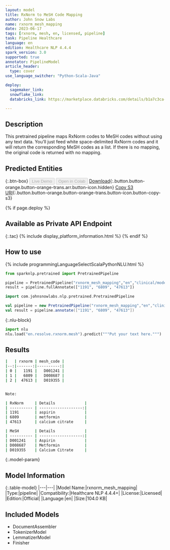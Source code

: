 ```yaml
---
layout: model
title: RxNorm to MeSH Code Mapping
author: John Snow Labs
name: rxnorm_mesh_mapping
date: 2023-06-17
tags: [rxnorm, mesh, en, licensed, pipeline]
task: Pipeline Healthcare
language: en
edition: Healthcare NLP 4.4.4
spark_version: 3.0
supported: true
annotator: PipelineModel
article_header:
  type: cover
use_language_switcher: "Python-Scala-Java"

deploy:
  sagemaker_link: 
  snowflake_link: 
  databricks_link: https://marketplace.databricks.com/details/b1a7c3ca-3d76-4434-a979-7ed9ad720530/John-Snow-Labs_RxNorm-to-MeSH-Code-Mapper

---
```


## Description

This pretrained pipeline maps RxNorm codes to MeSH codes without using any text data. You’ll just feed white space-delimited RxNorm codes and it will return the corresponding MeSH codes as a list. If there is no mapping, the original code is returned with no mapping.

## Predicted Entities



{:.btn-box}
<button class="button button-orange" disabled>Live Demo</button>
<button class="button button-orange" disabled>Open in Colab</button>
[Download](https://s3.amazonaws.com/auxdata.johnsnowlabs.com/clinical/models/rxnorm_mesh_mapping_en_4.4.4_3.0_1686979224907.zip){:.button.button-orange.button-orange-trans.arr.button-icon.hidden}
[Copy S3 URI](s3://auxdata.johnsnowlabs.com/clinical/models/rxnorm_mesh_mapping_en_4.4.4_3.0_1686979224907.zip){:.button.button-orange.button-orange-trans.button-icon.button-copy-s3}

{% if page.deploy %}
## Available as Private API Endpoint

{:.tac}
{% include display_platform_information.html %}
{% endif %}

## How to use

<div class="tabs-box" markdown="1">
{% include programmingLanguageSelectScalaPythonNLU.html %}

```python
from sparknlp.pretrained import PretrainedPipeline

pipeline = PretrainedPipeline("rxnorm_mesh_mapping","en","clinical/models")
result = pipeline.fullAnnotate(["1191", "6809", "47613"])
```
```scala
import com.johnsnowlabs.nlp.pretrained.PretrainedPipeline

val pipeline = new PretrainedPipeline("rxnorm_mesh_mapping","en","clinical/models")
val result = pipeline.annotate(["1191", "6809", "47613"])
```


{:.nlu-block}
```python
import nlu
nlu.load("en.resolve.rxnorm.mesh").predict("""Put your text here.""")
```

</div>


## Results

```bash
|   | rxnorm | mesh_code |
|--:|-------:|----------:|
| 0 |   1191 |   D001241 |
| 1 |   6809 |   D008687 |
| 2 |  47613 |   D019355 |


Note: 

| RxNorm     | Details             | 
| ---------- | -------------------:|
| 1191       | aspirin             |
| 6809       | metformin           |
| 47613      | calcium citrate     |

| MeSH       | Details             |
| ---------- | -------------------:|
| D001241    | Aspirin             |
| D008687    | Metformin           |
| D019355    | Calcium Citrate     |
```

{:.model-param}
## Model Information

{:.table-model}
|---|---|
|Model Name:|rxnorm_mesh_mapping|
|Type:|pipeline|
|Compatibility:|Healthcare NLP 4.4.4+|
|License:|Licensed|
|Edition:|Official|
|Language:|en|
|Size:|104.0 KB|

## Included Models

- DocumentAssembler
- TokenizerModel
- LemmatizerModel
- Finisher